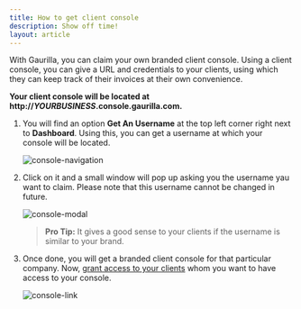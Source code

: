 ```yaml
---
title: How to get client console
description: Show off time!
layout: article
---
```

With Gaurilla, you can claim your own branded client console. Using a client console, you can give a URL and credentials to your clients, using which they can keep track of their invoices at their own convenience.

**Your client console will be located at http://*YOURBUSINESS*.console.gaurilla.com.**

1. You will find an option **Get An Username** at the top left corner right next to **Dashboard**. Using this, you can get a username at which your console will be located.

	![console-navigation]({{site.url}}/images/dashboard/console-navigation.png)

2. Click on it and a small window will pop up asking you the username yau want to claim. Please note that this username cannot be changed in future.

	![console-modal]({{site.url}}/images/dashboard/console-modal.png)

	> **Pro Tip:** It gives a good sense to your clients if the username is similar to your brand.

3. Once done, you will get a branded client console for that particular company. Now, [grant access to your clients]({{site.url}}/articles/how-to-grant-access-to-clients-for-console) whom you want to have access to your console.

	![console-link]({{site.url}}/images/dashboard/console.png)
